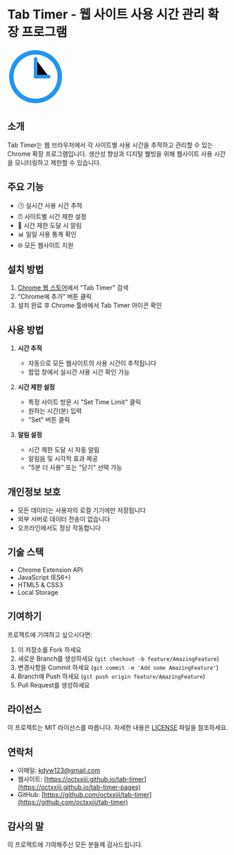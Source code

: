 # Tab Timer - 웹 사이트 사용 시간 관리 확장 프로그램

![Tab Timer Logo](images/icon128.png)

## 소개
Tab Timer는 웹 브라우저에서 각 사이트별 사용 시간을 추적하고 관리할 수 있는 Chrome 확장 프로그램입니다. 생산성 향상과 디지털 웰빙을 위해 웹사이트 사용 시간을 모니터링하고 제한할 수 있습니다.

## 주요 기능
- 🕒 실시간 사용 시간 추적
- ⏰ 사이트별 시간 제한 설정
- 🔔 시간 제한 도달 시 알림
- 📊 일일 사용 통계 확인
- 🌐 모든 웹사이트 지원

## 설치 방법
1. [Chrome 웹 스토어](https://chrome.google.com/webstore)에서 "Tab Timer" 검색
2. "Chrome에 추가" 버튼 클릭
3. 설치 완료 후 Chrome 툴바에서 Tab Timer 아이콘 확인

## 사용 방법
1. **시간 추적**
   - 자동으로 모든 웹사이트의 사용 시간이 추적됩니다
   - 팝업 창에서 실시간 사용 시간 확인 가능

2. **시간 제한 설정**
   - 특정 사이트 방문 시 "Set Time Limit" 클릭
   - 원하는 시간(분) 입력
   - "Set" 버튼 클릭

3. **알림 설정**
   - 시간 제한 도달 시 자동 알림
   - 알림음 및 시각적 효과 제공
   - "5분 더 사용" 또는 "닫기" 선택 가능

## 개인정보 보호
- 모든 데이터는 사용자의 로컬 기기에만 저장됩니다
- 외부 서버로 데이터 전송이 없습니다
- 오프라인에서도 정상 작동합니다

## 기술 스택
- Chrome Extension API
- JavaScript (ES6+)
- HTML5 & CSS3
- Local Storage

## 기여하기
프로젝트에 기여하고 싶으시다면:
1. 이 저장소를 Fork 하세요
2. 새로운 Branch를 생성하세요 (`git checkout -b feature/AmazingFeature`)
3. 변경사항을 Commit 하세요 (`git commit -m 'Add some AmazingFeature'`)
4. Branch에 Push 하세요 (`git push origin feature/AmazingFeature`)
5. Pull Request를 생성하세요

## 라이선스
이 프로젝트는 MIT 라이선스를 따릅니다. 자세한 내용은 [LICENSE](LICENSE) 파일을 참조하세요.

## 연락처
- 이메일: [kdyw123@gmail.com](kdyw123@gmail.com)
- 웹사이트: [https://octxxiii.github.io/tab-timer](https://octxxiii.github.io/tab-timer-pages)
- GitHub: [https://github.com/octxxiii/tab-timer](https://github.com/octxxiii/tab-timer)

## 감사의 말
이 프로젝트에 기여해주신 모든 분들께 감사드립니다. 
